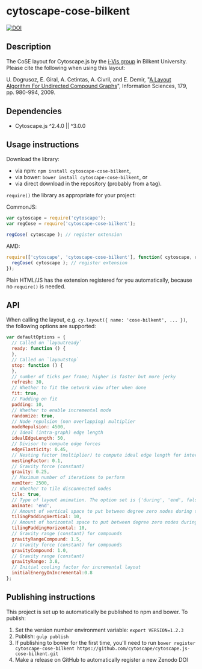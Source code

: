 cytoscape-cose-bilkent
================================================================================
[![DOI](https://zenodo.org/badge/42200589.svg)](https://zenodo.org/badge/latestdoi/42200589)

## Description

The CoSE layout for Cytoscape.js by the [i-Vis group](http://cs.bilkent.edu.tr/~ivis/) in Bilkent University. Please cite the following when using this layout:

U. Dogrusoz, E. Giral, A. Cetintas, A. Civril, and E. Demir, "[A Layout Algorithm For Undirected Compound Graphs](http://www.sciencedirect.com/science/article/pii/S0020025508004799)", Information Sciences, 179, pp. 980-994, 2009.

## Dependencies

 * Cytoscape.js ^2.4.0 || ^3.0.0


## Usage instructions

Download the library:
 * via npm: `npm install cytoscape-cose-bilkent`,
 * via bower: `bower install cytoscape-cose-bilkent`, or
 * via direct download in the repository (probably from a tag).

`require()` the library as appropriate for your project:

CommonJS:
```js
var cytoscape = require('cytoscape');
var regCose = require('cytoscape-cose-bilkent');

regCose( cytoscape ); // register extension
```

AMD:
```js
require(['cytoscape', 'cytoscape-cose-bilkent'], function( cytoscape, regCose ){
  regCose( cytoscape ); // register extension
});
```

Plain HTML/JS has the extension registered for you automatically, because no `require()` is needed.


## API

When calling the layout, e.g. `cy.layout({ name: 'cose-bilkent', ... })`, the following options are supported:

```js
var defaultOptions = {
  // Called on `layoutready`
  ready: function () {
  },
  // Called on `layoutstop`
  stop: function () {
  },
  // number of ticks per frame; higher is faster but more jerky
  refresh: 30, 
  // Whether to fit the network view after when done
  fit: true,
  // Padding on fit
  padding: 10,
  // Whether to enable incremental mode
  randomize: true,
  // Node repulsion (non overlapping) multiplier
  nodeRepulsion: 4500,
  // Ideal (intra-graph) edge length
  idealEdgeLength: 50,
  // Divisor to compute edge forces
  edgeElasticity: 0.45,
  // Nesting factor (multiplier) to compute ideal edge length for inter-graph edges
  nestingFactor: 0.1,
  // Gravity force (constant)
  gravity: 0.25,
  // Maximum number of iterations to perform
  numIter: 2500,
  // Whether to tile disconnected nodes
  tile: true,
  // Type of layout animation. The option set is {'during', 'end', false}
  animate: 'end',
  // Amount of vertical space to put between degree zero nodes during tiling (can also be a function)
  tilingPaddingVertical: 10,
  // Amount of horizontal space to put between degree zero nodes during tiling (can also be a function)
  tilingPaddingHorizontal: 10,
  // Gravity range (constant) for compounds
  gravityRangeCompound: 1.5,
  // Gravity force (constant) for compounds
  gravityCompound: 1.0,
  // Gravity range (constant)
  gravityRange: 3.8,
  // Initial cooling factor for incremental layout
  initialEnergyOnIncremental:0.8
};
```


## Publishing instructions

This project is set up to automatically be published to npm and bower.  To publish:

1. Set the version number environment variable: `export VERSION=1.2.3`
1. Publish: `gulp publish`
1. If publishing to bower for the first time, you'll need to run `bower register cytoscape-cose-bilkent https://github.com/cytoscape/cytoscape.js-cose-bilkent.git`
1. Make a release on GitHub to automatically register a new Zenodo DOI

